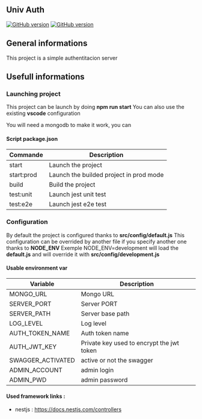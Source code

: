## Univ Auth

[![GitHub version](https://badge.fury.io/gh/xrobert35%2Funiv-auth.svg)](https://github.com/xrobert35/univ-auth)
[![GitHub version](https://img.shields.io/badge/licence-MIT-green.svg)](https://github.com/xrobert35/univ-auth)

## General informations

This project is a simple authentitacion server

## Usefull informations

### Launching project
This project can be launch by doing  **npm run start**
You can also use the existing **vscode** configuration

You will need a mongodb to make it work, you can 

#### Script package.json

| Commande   | Description    |
| ------------ | ------------ |
| start  |  Launch the project |
| start:prod | Launch the builded project in prod mode   |
| build  | Build the project  |
| test:unit |  Launch jest unit test |
| test:e2e |  Launch jest e2e test |

### Configuration

By default the project is configured thanks to **src/config/default.js**
This configuration can be overrided by another file if you specify another one thanks to **NODE_ENV**
Exemple NODE_ENV=development  will load the **default.js** and will override it with **src/config/development.js**

#### Usable environment var

|  Variable | Description   |
| ------------ | ------------ |
| MONGO_URL   | Mongo URL   |
| SERVER_PORT | Server PORT |
| SERVER_PATH | Server base path |
| LOG_LEVEL  |  Log level |
| AUTH_TOKEN_NAME  |  Auth token name |
| AUTH_JWT_KEY  |  Private key used to encrypt the jwt token |
| SWAGGER_ACTIVATED | active or not the swagger |
| ADMIN_ACCOUNT | admin login |
| ADMIN_PWD | admin password |

#### Used framework links :

- nestjs : https://docs.nestjs.com/controllers
